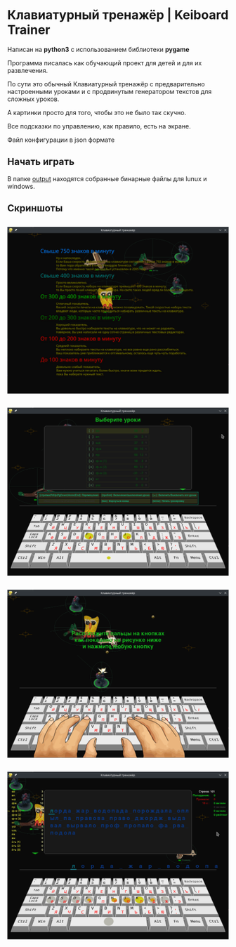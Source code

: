 # Клавиатурный тренажёр | Keiboard Trainer

Написан на **python3** с использованием библиотеки **pygame**

Программа писалась как обучающий проект для детей и для их развлечения.

По сути это обычный Клавиатурный тренажёр с предварительно настроенными уроками и с продвинутым генератором текстов для сложных уроков.

А картинки просто для того, чтобы это не было так скучно. 

Все подсказки по управлению, как правило, есть на экране.

Файл конфигурации в json формате

## Начать играть

В папке [output](output/) находятся собранные бинарные файлы для lunux и windows.

##
## Скриншоты
##
![Screenshot_0010.png](img/screenshots/Screenshot_0010.png)
##
![Screenshot_0020.png](img/screenshots/Screenshot_0020.png)
##
![Screenshot_0030.png](img/screenshots/Screenshot_0030.png)
##
![Screenshot_0040.png](img/screenshots/Screenshot_0040.png)
##